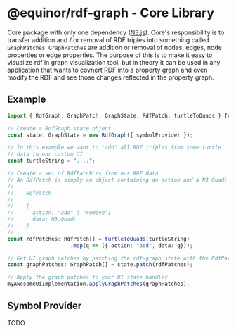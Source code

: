 # @equinor/rdf-graph - Core Library

Core package with only one dependency ([N3.js](https://github.com/rdfjs/N3.js/)). Core's responsibility is to transfer addition and / or removal of RDF triples into something called `GraphPatches`. `GraphPatches` are addition or removal of nodes, edges, node properties or edge properties. The purpose of this is to make it easy to visualize rdf in graph visualization tool, but in theory it can be used in any application that wants to covnert RDF into a property graph and even modify the RDF and see those changes reflected in the property graph.

## Example

```ts
import { RdfGraph, GraphPatch, GraphState, RdfPatch, turtleToQuads } from '@equinor/rdf-graph';

// Create a RdfGraph state object
const state: GraphState = new RdfGraph({ symbolProvider });

// In this example we want to "add" all RDF triples from some turtle
// data to our custom UI
const turtleString = "....";

// Create a set of RdfPatch'es from our RDF data
// An RdfPatch is simply an object containing an action and a N3 Quad:
//
//    RdfPatch
//
//    { 
//      action: "add" | "remove";
//      data: N3.Quad;
//    }
//
const rdfPatches: RdfPatch[] = turtleToQuads(turtleString)
                    .map(q => ({ action: "add", data: q}));

// Get UI graph patches by patching the rdf-graph state with the RdfPatches
const graphPatches: GraphPatch[] = state.patch(rdfPatches);

// Apply the graph patches to your UI state handler
myAwesomeUiImplementation.applyGraphPatches(graphPatches);
```

## Symbol Provider

TODO
